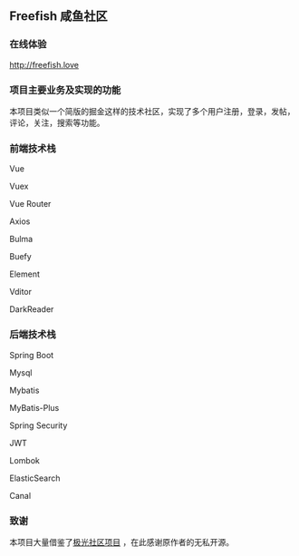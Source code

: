 ## Freefish 咸鱼社区

### 在线体验

http://freefish.love

### 项目主要业务及实现的功能

本项目类似一个简版的掘金这样的技术社区，实现了多个用户注册，登录，发帖，评论，关注，搜索等功能。

### 前端技术栈

Vue

Vuex

Vue Router

Axios

Bulma

Buefy

Element

Vditor

DarkReader

### 后端技术栈

Spring Boot

Mysql

Mybatis

MyBatis-Plus

Spring Security

JWT

Lombok

ElasticSearch

Canal

### 致谢

本项目大量借鉴了[极光社区项目](https://github.com/haoyu21/aurora)
，在此感谢原作者的无私开源。